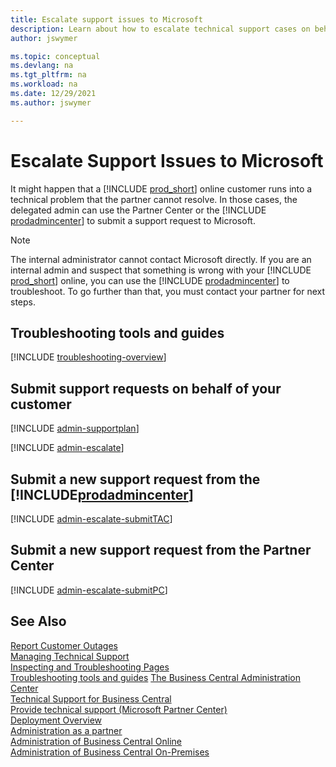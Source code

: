 ```yaml
---
title: Escalate support issues to Microsoft
description: Learn about how to escalate technical support cases on behalf of your Business Central online customers as the delegated administrator.
author: jswymer

ms.topic: conceptual
ms.devlang: na
ms.tgt_pltfrm: na
ms.workload: na
ms.date: 12/29/2021
ms.author: jswymer

---
```


# Escalate Support Issues to Microsoft

It might happen that a [!INCLUDE [prod_short](../includes/prod_short.md)] online customer runs into a technical problem that the partner cannot resolve. In those cases, the delegated admin can use the Partner Center or the [!INCLUDE [prodadmincenter](../developer/includes/prodadmincenter.md)] to submit a support request to Microsoft.  

> [!NOTE]
> The internal administrator cannot contact Microsoft directly. If you are an internal admin and suspect that something is wrong with your [!INCLUDE [prod_short](../developer/includes/prod_short.md)] online, you can use the [!INCLUDE [prodadmincenter](../developer/includes/prodadmincenter.md)] to troubleshoot. To go further than that, you must contact your partner for next steps.

## Troubleshooting tools and guides
[!INCLUDE [troubleshooting-overview](../includes/include-troubleshooting-overview.md)]

## <a name="submitsupportrequest"></a>Submit support requests on behalf of your customer

[!INCLUDE [admin-supportplan](../includes/admin-supportplan.md)]

[!INCLUDE [admin-escalate](../includes/admin-escalate.md)]

## Submit a new support request from the [!INCLUDE[prodadmincenter](../developer/includes/prodadmincenter.md)]

[!INCLUDE [admin-escalate-submitTAC](../includes/admin-escalate-submitTAC.md)]

## Submit a new support request from the Partner Center

[!INCLUDE [admin-escalate-submitPC](../includes/admin-escalate-submitPC.md)]

<!-- TODO: How to manage your customers' support issues -->

## See Also

[Report Customer Outages](report-outage.md)  
[Managing Technical Support](manage-technical-support.md)  
[Inspecting and Troubleshooting Pages](../developer/devenv-inspecting-pages.md)  
[Troubleshooting tools and guides](../developer/devenv-troubleshooting-overview.md)
[The Business Central Administration Center](tenant-admin-center.md)  
[Technical Support for Business Central](../technical-support.md)  
[Provide technical support (Microsoft Partner Center)](/partner-center/provide-technical-support)  
[Deployment Overview](../deployment/Deployment.md)  
[Administration as a partner](tenant-administration.md#administration-as-a-partner)  
[Administration of Business Central Online](tenant-administration.md)  
[Administration of Business Central On-Premises](Administration.md)  
